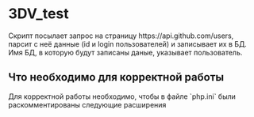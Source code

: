 <h1>3DV_test</h1>
Скрипт посылает запрос на страницу https://api.github.com/users, парсит с неё данные (id и login пользователей) и записывает их в БД. Имя БД, в которую будут записаны даные, указывает пользователь.
<h2>Что необходимо для корректной работы</h2>
Для корректной работы необходимо, чтобы в файле `php.ini` были раскомментированы следующие расширения<br>
